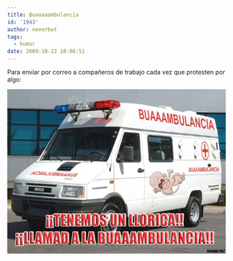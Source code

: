 ```yaml
---
title: Buaaaaambulancia
id: '1943'
author: neverbot
tags:
  - humor
date: 2009-10-22 10:08:51
---
```


Para enviar por correo a compañeros de trabajo cada vez que protesten por algo:

![buambulancia](./buaaaaambulancia/buambulancia.jpg "buambulancia")
